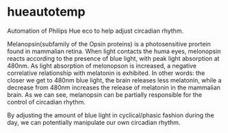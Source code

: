 # hueautotemp
Automation of Philips Hue eco to help adjust circadian rhythm. 


Melanopsin(subfamily of the Opsin proteins) is a photosensitive prortein found in mammalian retina.
When light contacts the huma eyes, melonopsin reacts according to the presence of blue light, with peak light absorption at 480nm. As light absorption of melonopson is increased, a negative correlative relationship with melatonin is exhibited.
In other words: the closer we get to 480nm blue light, the brain releases less melatonin, while a decrease from 480nm increases the release of melatonin in the mammalian brain.
As we can see, melanopsin can be partially responsible for the control of circadian rhythm.

By adjusting the amount of blue light in cyclical/phasic fashion during the day, we can potentially manipulate our own circadian rhythm.

